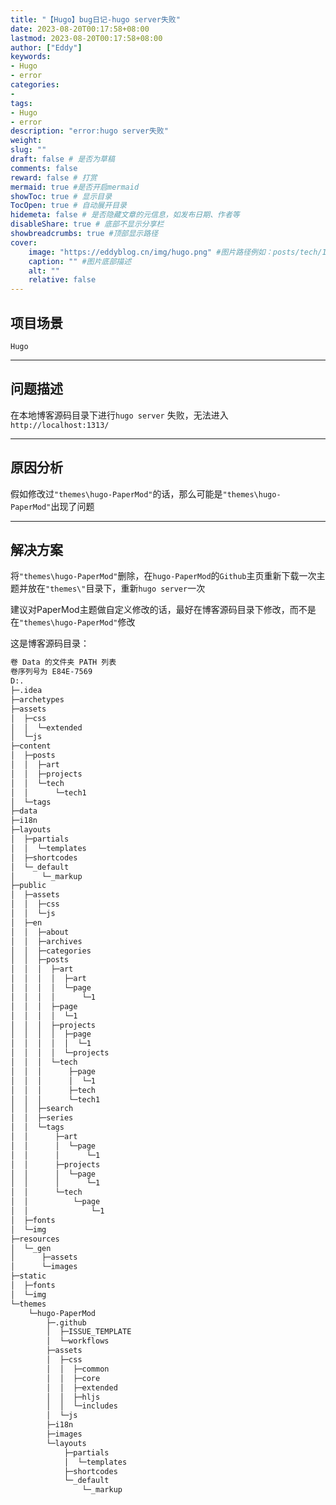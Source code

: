 ```yaml
---
title: "【Hugo】bug日记-hugo server失败"
date: 2023-08-20T00:17:58+08:00
lastmod: 2023-08-20T00:17:58+08:00
author: ["Eddy"]
keywords: 
- Hugo
- error
categories: 
- 
tags: 
- Hugo
- error
description: "error:hugo server失败"
weight:
slug: ""
draft: false # 是否为草稿
comments: false
reward: false # 打赏
mermaid: true #是否开启mermaid
showToc: true # 显示目录
TocOpen: true # 自动展开目录
hidemeta: false # 是否隐藏文章的元信息，如发布日期、作者等
disableShare: true # 底部不显示分享栏
showbreadcrumbs: true #顶部显示路径
cover:
    image: "https://eddyblog.cn/img/hugo.png" #图片路径例如：posts/tech/123/123.png
    caption: "" #图片底部描述
    alt: ""
    relative: false
---
```

## 项目场景

`Hugo`

---

## 问题描述

在本地博客源码目录下进行`hugo server` 失败，无法进入 `http://localhost:1313/` 

---

## 原因分析

假如修改过`"themes\hugo-PaperMod"`的话，那么可能是`"themes\hugo-PaperMod"`出现了问题

---

## 解决方案

将`"themes\hugo-PaperMod"`删除，在`hugo-PaperMod`的`Github`主页重新下载一次主题并放在`"themes\"`目录下，重新`hugo server`一次

建议对PaperMod主题做自定义修改的话，最好在博客源码目录下修改，而不是在`"themes\hugo-PaperMod"`修改

这是博客源码目录：

```HTML
卷 Data 的文件夹 PATH 列表
卷序列号为 E84E-7569
D:.
├─.idea
├─archetypes
├─assets
│  ├─css
│  │  └─extended
│  └─js
├─content
│  ├─posts
│  │  ├─art
│  │  ├─projects
│  │  └─tech
│  │      └─tech1
│  └─tags
├─data
├─i18n
├─layouts
│  ├─partials
│  │  └─templates
│  ├─shortcodes
│  └─_default
│      └─_markup
├─public
│  ├─assets
│  │  ├─css
│  │  └─js
│  ├─en
│  │  ├─about
│  │  ├─archives
│  │  ├─categories
│  │  ├─posts
│  │  │  ├─art
│  │  │  │  ├─art
│  │  │  │  └─page
│  │  │  │      └─1
│  │  │  ├─page
│  │  │  │  └─1
│  │  │  ├─projects
│  │  │  │  ├─page
│  │  │  │  │  └─1
│  │  │  │  └─projects
│  │  │  └─tech
│  │  │      ├─page
│  │  │      │  └─1
│  │  │      ├─tech
│  │  │      └─tech1
│  │  ├─search
│  │  ├─series
│  │  └─tags
│  │      ├─art
│  │      │  └─page
│  │      │      └─1
│  │      ├─projects
│  │      │  └─page
│  │      │      └─1
│  │      └─tech
│  │          └─page
│  │              └─1
│  ├─fonts
│  └─img
├─resources
│  └─_gen
│      ├─assets
│      └─images
├─static
│  ├─fonts
│  └─img
└─themes
    └─hugo-PaperMod
        ├─.github
        │  ├─ISSUE_TEMPLATE
        │  └─workflows
        ├─assets
        │  ├─css
        │  │  ├─common
        │  │  ├─core
        │  │  ├─extended
        │  │  ├─hljs
        │  │  └─includes
        │  └─js
        ├─i18n
        ├─images
        └─layouts
            ├─partials
            │  └─templates
            ├─shortcodes
            └─_default
                └─_markup
```



